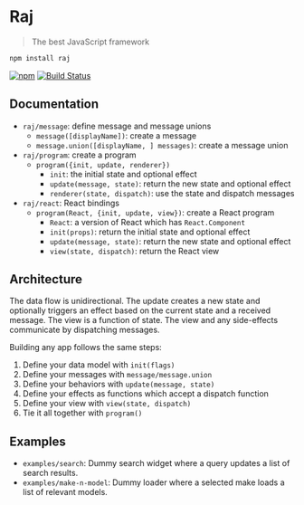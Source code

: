 # Raj

> The best JavaScript framework

```sh
npm install raj
```

[![npm](https://img.shields.io/npm/v/raj.svg)](https://www.npmjs.com/package/raj)
[![Build Status](https://travis-ci.org/andrejewski/raj.svg?branch=master)](https://travis-ci.org/andrejewski/raj)

## Documentation

- `raj/message`: define message and message unions
  - `message([displayName])`: create a message
  - `message.union([displayName, ] messages)`: create a message union
- `raj/program`: create a program
  - `program({init, update, renderer})`
    - `init`: the initial state and optional effect
    - `update(message, state)`: return the new state and optional effect
    - `renderer(state, dispatch)`: use the state and dispatch messages
- `raj/react`: React bindings
  - `program(React, {init, update, view})`: create a React program
    - `React`: a version of React which has `React.Component`
    - `init(props)`: return the initial state and optional effect
    - `update(message, state)`: return the new state and optional effect
    - `view(state, dispatch)`: return the React view

## Architecture

The data flow is unidirectional.
The update creates a new state and optionally triggers an effect based on the current state and a received message.
The view is a function of state.
The view and any side-effects communicate by dispatching messages.

Building any app follows the same steps:

1. Define your data model with `init(flags)`
1. Define your messages with `message/message.union`
1. Define your behaviors with `update(message, state)`
1. Define your effects as functions which accept a dispatch function
1. Define your view with `view(state, dispatch)`
1. Tie it all together with `program()`

## Examples

- `examples/search`: Dummy search widget where a query updates a list of search results.
- `examples/make-n-model`: Dummy loader where a selected make loads a list of relevant models.
